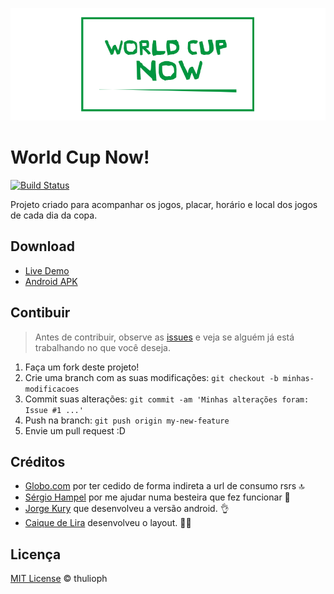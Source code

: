 ![Project Logo](img/logo.png "World Cup Now")

# World Cup Now!

[![Build Status](https://travis-ci.org/thulioph/world-cup-now.svg)](https://travis-ci.org/thulioph/world-cup-now)

Projeto criado para acompanhar os jogos, placar, horário e local dos jogos de cada dia da copa.

## Download
- [Live Demo](http://world-cup-now.herokuapp.com)
- [Android APK](http://bit.ly/android-world-cup-now)

## Contibuir
> Antes de contribuir, observe as [issues](https://github.com/thulioph/world-cup-now/issues) e veja se alguém já está trabalhando no que você deseja.

1. Faça um fork deste projeto!
2. Crie  uma branch com as suas modificações: `git checkout -b minhas-modificacoes`
3. Commit suas alterações: `git commit -am 'Minhas alterações foram: Issue #1 ...'`
4. Push na branch: `git push origin my-new-feature`
5. Envie um pull request :D

## Créditos
- [Globo.com](http://globo.com) por ter cedido de forma indireta a url de consumo rsrs :top:
- [Sérgio Hampel](http://fb.com/sergiohampel) por me ajudar numa besteira que fez funcionar :man:
- [Jorge Kury](https://github.com/jorgekury) que desenvolveu a versão android. :ok_hand:
- [Caique de Lira](http://fb.com/c.j235) desenvolveu o layout. :guardsman:

## Licença
[MIT License](http://thulioph.mit-license.org/) © thulioph